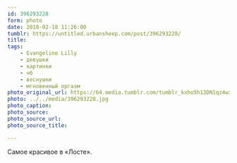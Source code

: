 ```yaml
---
id: 396293228
form: photo
date: 2010-02-18 11:26:00
tumblr: https://untitled.urbansheep.com/post/396293228/
title:
tags:
    - Evangeline Lilly
    - девушки
    - картинки
    - чб
    - веснушки
    - мгновенный оргазм
photo_original_url: https://64.media.tumblr.com/tumblr_kxho5h13DN1qz4wzio1_1280.jpg
photo: ../../media/396293228.jpg
photo_caption:
photo_source:
photo_source_url:
photo_source_title:

---
```


<p>Самое красивое в «Лосте».</p>

